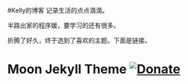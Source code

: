 #Kelly的博客
记录生活的点点滴滴。

半路出家的程序媛，要学习的还有很多。

折腾了好久，终于选到了喜欢的主题。下面是链接。

# Moon Jekyll Theme [![Donate](https://img.shields.io/badge/paypal-donate-blue.svg)](https://www.paypal.me/taylantatli/0usd)
